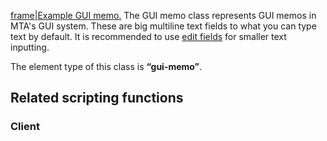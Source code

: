 [frame|Example GUI memo.](/Image:Gui-memo.png.md "wikilink") The GUI memo class represents GUI memos in MTA's GUI system. These are big multiline text fields to what you can type text by default. It is recommended to use [edit fields](/Element/GUI/Edit_field.md "wikilink") for smaller text inputting.

The element type of this class is **“gui-memo”**.

Related scripting functions
---------------------------

### Client
